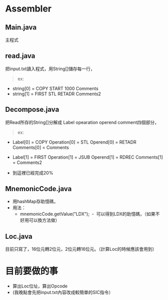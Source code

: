 Assembler
===

Main.java
-
主程式

read.java
-
把input.txt讀入程式，用String[]儲存每一行，

> ex:
- string[0] = COPY     START   1000              Comments
- string[1] = FIRST    STL     RETADR            Comments2 

Decompose.java
-
把Read所存的String[]分解成 Label opearation operend comment四個部分，
> ex:
  - Label[0] = COPY     Operation[0] = STL     Operend[0] = RETADR   Comments[0] = Comments 
  - Label[1] = FIRST    Operation[1] = JSUB    Operend[1] = RDREC    Comments[1] = Comments2 

- 到這裡已經完成20% 

MnemonicCode.java
-
- 用hashMap存助憶碼，
- 用法：
  -  mnemonicCode.getValue("LDX");
  -  可以得到LDX的助憶碼，（如果不好用可以換方法做）

Loc.java
-
目前只寫了，16位元轉2位元，2位元轉16位元。（計算Loc的時候應該會用到）

目前要做的事
=
- 算出Loc位址，算出Opcode
- (我晚點會先把input.txt內容改成較簡單的SIC指令）




